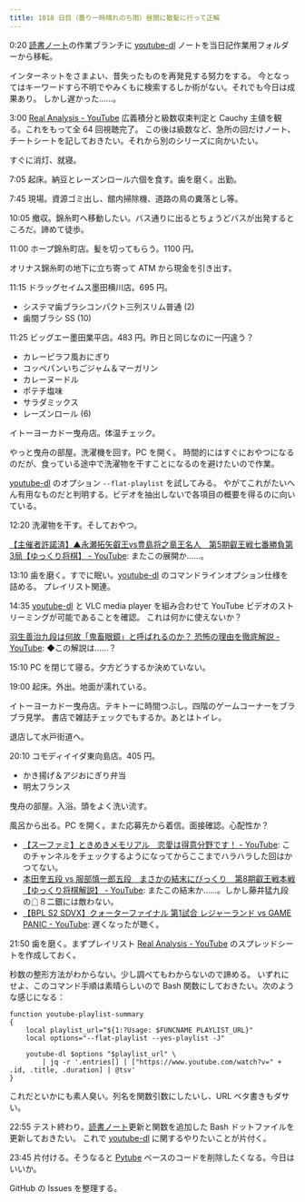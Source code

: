 ```yaml
---
title: 1018 日目（曇り一時晴れのち雨）昼間に散髪に行って正解
---
```


0:20 [読書ノート][note]の作業ブランチに [youtube-dl] ノートを当日記作業用フォルダーから移転。

インターネットをさまよい、昔失ったものを再発見する努力をする。
今となってはキーワードすら不明でやみくもに検索するしか術がない。それでも今日は成果あり。
しかし遅かった……。

3:00 [Real Analysis - YouTube](https://www.youtube.com/playlist?list=PLBh2i93oe2quABbNq4I_-hyjhW8eOdgrO)
広義積分と級数収束判定と Cauchy 主値を観る。これをもって全 64 回視聴完了。
この後は級数など、急所の回だけノート、チートシートを記しておきたい。それから別のシリーズに向かいたい。

すぐに消灯、就寝。

7:05 起床。納豆とレーズンロール六個を食す。歯を磨く。出勤。

7:45 現場。資源ゴミ出し、館内掃除機、道路の鳥の糞落とし等。

10:05 撤収。錦糸町へ移動したい。バス通りに出るとちょうどバスが出発するところだ。諦めて徒歩。

11:00 ホープ錦糸町店。髪を切ってもらう。1100 円。

オリナス錦糸町の地下に立ち寄って ATM から現金を引き出す。

11:15 ドラッグセイムス墨田横川店。695 円。

* システマ歯ブラシコンパクト三列スリム普通 (2)
* 歯間ブラシ SS (10)

11:25 ビッグエー墨田業平店。483 円。昨日と同じなのに一円違う？

* カレーピラフ風おにぎり
* コッペパンいちごジャム＆マーガリン
* カレーヌードル
* ポテチ塩味
* サラダミックス
* レーズンロール (6)

イトーヨーカドー曳舟店。体温チェック。

やっと曳舟の部屋。洗濯機を回す。PC を開く。
時間的にはすぐにおやつになるのだが、食っている途中で洗濯物を干すことになるのを避けたいので作業。

[youtube-dl] のオプション `--flat-playlist` を試してみる。
やがてこれがたいへん有用なものだと判明する。ビデオを抽出しないで各項目の概要を得るのに向いている。

12:20 洗濯物を干す。そしておやつ。

[【主催者許諾済】▲永瀬拓矢叡王vs豊島将之竜王名人　第5期叡王戦七番勝負第3局【ゆっくり将棋】 - YouTube](https://www.youtube.com/watch?v=5T5fXhKjKYc):
またこの展開か……。

13:10 歯を磨く。すでに眠い。[youtube-dl] のコマンドラインオプション仕様を詰める。
プレイリスト関連。

14:35 [youtube-dl] と VLC media player を組み合わせて YouTube ビデオのストリーミングが可能であることを確認。
これは何かに使えないか？

[羽生善治九段は何故「鬼畜眼鏡」と呼ばれるのか？ 恐怖の理由を徹底解説 - YouTube](https://www.youtube.com/watch?v=sC1sWpP0mO8):
◆この解説は……？

15:10 PC を閉じて寝る。夕方どうするか決めていない。

19:00 起床。外出。地面が濡れている。

イトーヨーカドー曳舟店。テキトーに時間つぶし。四階のゲームコーナーをブラブラ見学。
書店で雑誌チェックでもするか。あとはトイレ。

退店して水戸街道へ。

20:10 コモディイイダ東向島店。405 円。

* かき揚げ＆アジおにぎり弁当
* 明太フランス

曳舟の部屋。入浴。頭をよく洗い流す。

風呂から出る。PC を開く。また応募先から着信。面接確認。心配性か？

* [【スーファミ】ときめきメモリアル　恋愛は得意分野です！ - YouTube](https://www.youtube.com/watch?v=el3ew3Yx54A):
  このチャンネルをチェックするようになってからここまでハラハラした回はかつてない。
* [本田奎五段 vs 服部慎一郎五段　まさかの結末にびっくり　第8期叡王戦本戦【ゆっくり将棋解説】 - YouTube](https://www.youtube.com/watch?v=QyaAfwmMWk4):
  またこの結末か……。しかし藤井猛九段の☖８二銀には敵わない。
* [【BPL S2 SDVX】クォーターファイナル 第1試合 レジャーランド vs GAME PANIC - YouTube](https://www.youtube.com/watch?v=1YjK6yY2XTQ):
  遅くなったが聴く。

21:50 歯を磨く。まずプレイリスト [Real Analysis - YouTube](https://www.youtube.com/playlist?list=PLBh2i93oe2quABbNq4I_-hyjhW8eOdgrO)
のスプレッドシートを作成しておく。

秒数の整形方法がわからない。少し調べてもわからないので諦める。
いずれにせよ、このコマンド手順は素晴らしいので Bash 関数にしておきたい。次のような感じになる：

```shell
function youtube-playlist-summary
{
    local playlist_url="${1:?Usage: $FUNCNAME PLAYLIST_URL}"
    local options="--flat-playlist --yes-playlist -J"

    youtube-dl $options "$playlist_url" \
        | jq -r '.entries[] | ["https://www.youtube.com/watch?v=" + .id, .title, .duration] | @tsv'
}
```

これだといかにも素人臭い。列名を関数引数にしたいし、URL ベタ書きもダサい。

22:55 テスト終わり。[読書ノート][note]更新と関数を追加した Bash ドットファイルを更新しておきたい。
これで [youtube-dl] に関するやりたいことが片付く。

23:45 片付ける。そうなると [Pytube] ベースのコードを削除したくなる。今日はいいか。

GitHub の Issues を整理する。

[note]: https://showa-yojyo.github.io/notebook/
[pytube]: https://pytube.io/en/latest/
[youtube-dl]: https://github.com/ytdl-org/youtube-dl
